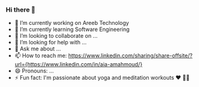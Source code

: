 ### Hi there 👋

- 🔭 I’m currently working on Areeb Technology
- 🌱 I’m currently learning Software Engineering
- 👯 I’m looking to collaborate on ...
- 🤔 I’m looking for help with ...
- 💬 Ask me about ...
- 📫 How to reach me: https://www.linkedin.com/sharing/share-offsite/?url={https://www.linkedin.com/in/aia-amahmoud/}
- 😄 Pronouns: ...
- ⚡ Fun fact: I'm passionate about yoga and meditation workouts ❤️ 🧘‍♀️

